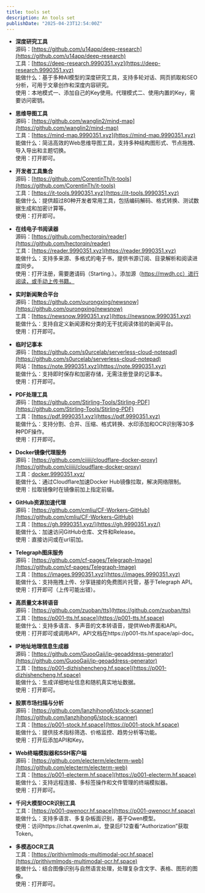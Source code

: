 ```yaml
---
title: tools set
description: An tools set
publishDate: "2025-04-23T12:54:00Z"
---
```


- **深度研究工具**  
  源码：[https://github.com/u14app/deep-research](https://github.com/u14app/deep-research)  
  工具：[https://deep-research.9990351.xyz](https://deep-research.9990351.xyz)  
  能做什么：基于多种AI模型的深度研究工具，支持多轮对话、网页抓取和SEO分析，可用于文章创作和深度内容研究。  
  使用：本地模式一、添加自己的Key使用。代理模式二、使用内置的Key，需要访问密钥。

- **思维导图工具**  
  源码：[https://github.com/wanglin2/mind-map](https://github.com/wanglin2/mind-map)  
  工具：[https://mind-map.9990351.xyz](https://mind-map.9990351.xyz)  
  能做什么：简洁高效的Web思维导图工具，支持多种结构图形式、节点拖拽、导入导出和主题切换。  
  使用：打开即可。

- **开发者工具集合**  
  源码：[https://github.com/CorentinTh/it-tools](https://github.com/CorentinTh/it-tools)  
  工具：[https://it-tools.9990351.xyz](https://it-tools.9990351.xyz)  
  能做什么：提供超过80种开发者常用工具，包括编码解码、格式转换、测试数据生成和加密计算等。  
  使用：打开即可。

- **在线电子书阅读器**  
  源码：[https://github.com/hectorqin/reader](https://github.com/hectorqin/reader)  
  工具：[https://reader.9990351.xyz](https://reader.9990351.xyz)  
  能做什么：支持多来源、多格式的电子书，提供书源订阅、目录解析和阅读进度同步。  
  使用：打开注册，需要邀请码（Starting.）。添加源（https://mwdh.cc）进行阅读，或手动上传书籍。

- **实时新闻聚合平台**  
  源码：[https://github.com/ourongxing/newsnow](https://github.com/ourongxing/newsnow)  
  工具：[https://newsnow.9990351.xyz](https://newsnow.9990351.xyz)  
  能做什么：支持自定义新闻源和分类的无干扰阅读体验的新闻平台。  
  使用：打开即可。

- **临时记事本**  
  源码：[https://github.com/s0urcelab/serverless-cloud-notepad](https://github.com/s0urcelab/serverless-cloud-notepad)  
  网站：[https://note.9990351.xyz](https://note.9990351.xyz)  
  能做什么：支持即时保存和加密存储，无需注册登录的记事本。  
  使用：打开即可。

- **PDF处理工具**  
  源码：[https://github.com/Stirling-Tools/Stirling-PDF](https://github.com/Stirling-Tools/Stirling-PDF)  
  工具：[https://pdf.9990351.xyz](https://pdf.9990351.xyz)  
  能做什么：支持分割、合并、压缩、格式转换、水印添加和OCR识别等30多种PDF操作。  
  使用：打开即可。

- **Docker镜像代理服务**  
  源码：[https://github.com/ciiiii/cloudflare-docker-proxy](https://github.com/ciiiii/cloudflare-docker-proxy)  
  工具：[docker.9990351.xyz/](https://docker.9990351.xyz/)  
  能做什么：通过Cloudflare加速Docker Hub镜像拉取，解决网络限制。  
  使用：拉取镜像时在镜像前加上指定前缀。

- **GitHub资源加速代理**  
  源码：[https://github.com/cmliu/CF-Workers-GitHub](https://github.com/cmliu/CF-Workers-GitHub)  
  工具：[https://gh.9990351.xyz/](https://gh.9990351.xyz/)  
  能做什么：加速访问GitHub仓库、文件和Release。  
  使用：直接访问或在url前加。

- **Telegraph图床服务**  
  源码：[https://github.com/cf-pages/Telegraph-Image](https://github.com/cf-pages/Telegraph-Image)  
  工具：[https://images.9990351.xyz](https://images.9990351.xyz)  
  能做什么：支持拖拽上传、分享链接的免费图片托管，基于Telegraph API。  
  使用：打开即可（上传可能出错）。

- **高质量文本转语音**  
  源码：[https://github.com/zuoban/tts](https://github.com/zuoban/tts)  
  工具：[https://p001-tts.hf.space](https://p001-tts.hf.space)  
  能做什么：支持多语言、多声音的文本转语音，提供Web界面和API。  
  使用：打开即可或调用API，API文档在https://p001-tts.hf.space/api-doc。

- **IP地址地理信息生成器**  
  源码：[https://github.com/GuooGaii/ip-geoaddress-generator](https://github.com/GuooGaii/ip-geoaddress-generator)  
  工具：[https://p001-dizhishencheng.hf.space](https://p001-dizhishencheng.hf.space)  
  能做什么：生成详细地址信息和随机真实地址数据。  
  使用：打开即可。

- **股票市场扫描与分析**  
  源码：[https://github.com/lanzhihong6/stock-scanner](https://github.com/lanzhihong6/stock-scanner)  
  工具：[https://p001-stock.hf.space](https://p001-stock.hf.space)  
  能做什么：提供技术指标筛选、价格监控、趋势分析等功能。  
  使用：打开后添加API和Key。

- **Web终端模拟器和SSH客户端**  
  源码：[https://github.com/electerm/electerm-web](https://github.com/electerm/electerm-web)  
  工具：[https://p001-electerm.hf.space](https://p001-electerm.hf.space)  
  能做什么：支持远程连接、多标签操作和文件管理的终端模拟器。  
  使用：打开即可。

- **千问大模型OCR识别工具**  
  工具：[https://p001-qwenocr.hf.space](https://p001-qwenocr.hf.space)  
  能做什么：支持多语言、多复杂板面识别，基于Qwen模型。  
  使用：访问https://chat.qwenlm.ai，登录后F12查看“Authorization”获取Token。

- **多模态OCR工具**  
  工具：[https://prithivmlmods-multimodal-ocr.hf.space](https://prithivmlmods-multimodal-ocr.hf.space)  
  能做什么：结合图像识别与自然语言处理，处理复杂含文字、表格、图形的图像。  
  使用：打开即可。
